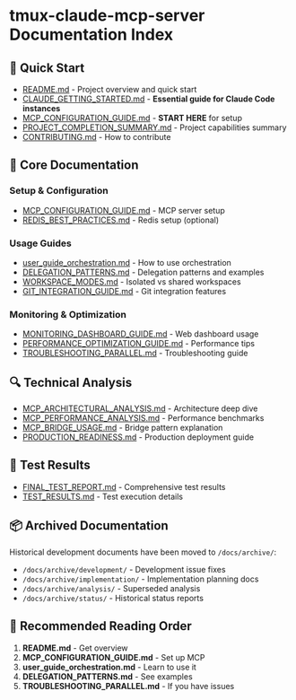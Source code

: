 # tmux-claude-mcp-server Documentation Index

## 🚀 Quick Start
- [README.md](README.md) - Project overview and quick start
- [CLAUDE_GETTING_STARTED.md](CLAUDE_GETTING_STARTED.md) - **Essential guide for Claude Code instances**
- [MCP_CONFIGURATION_GUIDE.md](docs/MCP_CONFIGURATION_GUIDE.md) - **START HERE** for setup
- [PROJECT_COMPLETION_SUMMARY.md](docs/PROJECT_COMPLETION_SUMMARY.md) - Project capabilities summary
- [CONTRIBUTING.md](CONTRIBUTING.md) - How to contribute

## 📖 Core Documentation

### Setup & Configuration
- [MCP_CONFIGURATION_GUIDE.md](docs/MCP_CONFIGURATION_GUIDE.md) - MCP server setup
- [REDIS_BEST_PRACTICES.md](docs/REDIS_BEST_PRACTICES.md) - Redis setup (optional)

### Usage Guides
- [user_guide_orchestration.md](docs/user_guide_orchestration.md) - How to use orchestration
- [DELEGATION_PATTERNS.md](docs/DELEGATION_PATTERNS.md) - Delegation patterns and examples
- [WORKSPACE_MODES.md](docs/WORKSPACE_MODES.md) - Isolated vs shared workspaces
- [GIT_INTEGRATION_GUIDE.md](docs/GIT_INTEGRATION_GUIDE.md) - Git integration features

### Monitoring & Optimization
- [MONITORING_DASHBOARD_GUIDE.md](docs/MONITORING_DASHBOARD_GUIDE.md) - Web dashboard usage
- [PERFORMANCE_OPTIMIZATION_GUIDE.md](docs/PERFORMANCE_OPTIMIZATION_GUIDE.md) - Performance tips
- [TROUBLESHOOTING_PARALLEL.md](docs/TROUBLESHOOTING_PARALLEL.md) - Troubleshooting guide

## 🔍 Technical Analysis
- [MCP_ARCHITECTURAL_ANALYSIS.md](docs/analysis/MCP_ARCHITECTURAL_ANALYSIS.md) - Architecture deep dive
- [MCP_PERFORMANCE_ANALYSIS.md](docs/analysis/MCP_PERFORMANCE_ANALYSIS.md) - Performance benchmarks
- [MCP_BRIDGE_USAGE.md](docs/analysis/MCP_BRIDGE_USAGE.md) - Bridge pattern explanation
- [PRODUCTION_READINESS.md](docs/analysis/PRODUCTION_READINESS.md) - Production deployment guide

## 🧪 Test Results
- [FINAL_TEST_REPORT.md](tests/FINAL_TEST_REPORT.md) - Comprehensive test results
- [TEST_RESULTS.md](tests/TEST_RESULTS.md) - Test execution details

## 📦 Archived Documentation
Historical development documents have been moved to `/docs/archive/`:
- `/docs/archive/development/` - Development issue fixes
- `/docs/archive/implementation/` - Implementation planning docs
- `/docs/archive/analysis/` - Superseded analysis
- `/docs/archive/status/` - Historical status reports

## 🎯 Recommended Reading Order
1. **README.md** - Get overview
2. **MCP_CONFIGURATION_GUIDE.md** - Set up MCP
3. **user_guide_orchestration.md** - Learn to use it
4. **DELEGATION_PATTERNS.md** - See examples
5. **TROUBLESHOOTING_PARALLEL.md** - If you have issues